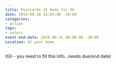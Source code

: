```yaml
---
title: Postcards at Home for VA
date: 2019-08-26 15:03:00 -10:00
categories:
- action
tags:
- voters
event-end-date: 2019-08-31 00:00:00 -10:00
Location: At your home
---
```


\(Gil - you need to fill this info...needs due/end date)